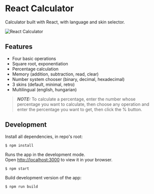 # React Calculator

Calculator built with React, with language and skin selector.

![React Calculator](https://i.ibb.co/dPt2bBD/cover.png)

## Features

- Four basic operations
- Square root, exponentiation
- Percentage calculation
- Memory (addition, subtraction, read, clear)
- Number system chooser (binary, decimal, hexadecimal)
- 3 skins (default, minimal, retro)
- Multilingual (english, hungarian)

> **_NOTE:_** To calculate a percentage, enter the number whose percentage you want to calculate, then choose any operation and enter the percentage you want to get, then click the % button.

## Development

Install all dependencies, in repo's root:

```
$ npm install
```

Runs the app in the development mode.\
Open [http://localhost:3000](http://localhost:3000) to view it in your browser.

```
$ npm start
```

Build development version of the app:

```
$ npm run build
```

